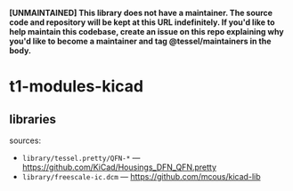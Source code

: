 **[UNMAINTAINED] This library does not have a maintainer. The source code and repository will be kept at this URL indefinitely. If you'd like to help maintain this codebase, create an issue on this repo explaining why you'd like to become a maintainer and tag @tessel/maintainers in the body.**

# t1-modules-kicad

## libraries

sources:

* `library/tessel.pretty/QFN-*` &mdash; <https://github.com/KiCad/Housings_DFN_QFN.pretty>
* `library/freescale-ic.dcm` &mdash; <https://github.com/mcous/kicad-lib>
